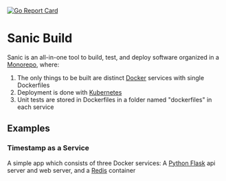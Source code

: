 [![Go Report Card](https://goreportcard.com/badge/github.com/distributed-containers-inc/sanic)](https://goreportcard.com/report/github.com/distributed-containers-inc/sanic)

# Sanic Build

Sanic is an all-in-one tool to build, test, and deploy software organized in a [Monorepo](https://en.wikipedia.org/wiki/Monorepo), where:

1. The only things to be built are distinct [Docker](https://www.docker.com/) services with single Dockerfiles
2. Deployment is done with [Kubernetes](https://kubernetes.io/)
3. Unit tests are stored in Dockerfiles in a folder named "dockerfiles" in each service

## Examples

### Timestamp as a Service
A simple app which consists of three Docker services: A [Python Flask](http://flask.pocoo.org/) api server and web server, and a [Redis](https://redis.io/) container